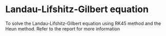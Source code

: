 # Landau-Lifshitz-Gilbert equation
To solve the Landau-Lifshitz-Gilbert equation using RK45 method and the Heun method. Refer to the report for more information
